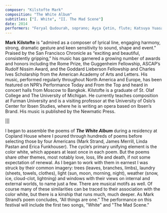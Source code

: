 ```yaml
---
composer: "Kilstofte Mark"
composition: "The White Album"
subtitles: ["I. White", "II. The Mad Scene"]
date: 2014
performers: "Feryal Qudourah, soprano; Ayça Çetin, flute; Katsuya Yuasa, clarinet; Dani Hoisington, violin; Aleksa Pereverseva, cello; YingYing Wang, piano; Andrew Bockman, percussion; Rachel Friedman, conductor"
---
```

**Mark Kilstofte** is "admired as a composer of lyrical line, engaging harmony, strong, dramatic gesture and keen sensitivity to sound, shape and event." Praised by the San Francisco Chronicle as “exciting and beautiful, consistently gripping,” his music has garnered a growing number of awards and honors including the Rome Prize, the Guggenheim Fellowship, ASCAP’s Rudolf Nissim Award, and the Goddard Lieberson Fellowship and Charles Ives Scholarship from the American Academy of Arts and Letters. His music, performed regularly throughout North America and Europe, has been featured on NPR’s Performance Today and From the Top and heard in concert halls from Moscow to Bangkok. Kilstofte is a graduate of St. Olaf College and The University of Michigan. He currently teaches composition at Furman University and is a visiting professor at the University of Oslo’s Center for Ibsen Studies, where he is writing an opera based on Ibsen’s Brand. His music is published by the Newmatic Press.

|||

I began to assemble the poems of **_The White Album_** during a residency at Copland House where I poured through hundreds of poems before selecting those by four Americans (Mark Strand, James Merrill, Linda Pastan and Erica Funkhouser). The cycle’s primary unifying element is the color white, which appears at least once in each poem. But the poems share other themes, most notably love, loss, life and death, if not some expectation of renewal. As I began to work with them in earnest I was struck by their common imagery: trees (leaves, branches, limbs), laundry (sheets, towels, clothes), light (sun, moon, morning, night), weather (snow, ice, cloud-clot, lightning) and windows with their views on internal and external worlds, to name just a few. There are musical motifs as well. Of course many of these similarities can be traced to their association with the color white, but there is a kinship that runs much, much deeper. As Mark Strand’s poem concludes, “All things are one.” The performance on this festival will include the first two songs, "White" and "The Mad Scene."
